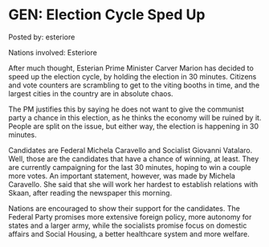 # GEN: Election Cycle Sped Up

Posted by: esteriore

Nations involved: Esteriore

After much thought, Esterian Prime Minister Carver Marion has decided to speed up the election cycle, by holding the election in 30 minutes. Citizens and vote counters are scrambling to get to the viting booths in time, and the largest cities in the country are in absolute chaos.

The PM justifies this by saying he does not want to give the communist party a chance in this election, as he thinks the economy will be ruined by it. People are split on the issue, but either way, the election is happening in 30 minutes.

Candidates are Federal Michela Caravello and Socialist Giovanni Vatalaro. Well, those are the candidates that have a chance of winning, at least. They are currently campaigning for the last 30 minutes, hoping to win a couple more votes. An important statement, however, was made by Michela Caravello. She said that she will work her hardest to establish relations with Skaan, after reading the newspaper this morning. 

Nations are encouraged to show their support for the candidates. The Federal Party promises more extensive foreign policy, more autonomy for states and a larger army, while the socialists promise focus on domestic affairs and Social Housing, a better healthcare system and more welfare.